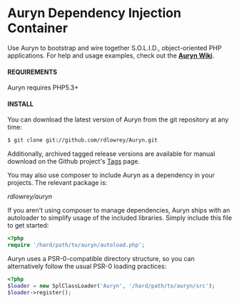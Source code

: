 # Auryn Dependency Injection Container

Use Auryn to bootstrap and wire together S.O.L.I.D., object-oriented PHP applications. For help and
usage examples, check out the [**Auryn Wiki**](https://github.com/rdlowrey/Auryn/wiki).

#### REQUIREMENTS

Auryn requires PHP5.3+

#### INSTALL

You can download the latest version of Auryn from the git repository at any time:

```bash
$ git clone git://github.com/rdlowrey/Auryn.git
```

Additionally, archived tagged release versions are available for manual download on the Github project's
[Tags](https://github.com/rdlowrey/Auryn/tags) page.

You may also use composer to include Auryn as a dependency in your projects. The relevant package is:

*rdlowrey/auryn*

If you aren't using composer to manage dependencies, Auryn ships with an autoloader to simplify 
usage of the included libraries. Simply include this file to get started:

```php
<?php
require '/hard/path/to/auryn/autoload.php';
```

Auryn uses a PSR-0-compatible directory structure, so you can alternatively follow the usual PSR-0
loading practices:

```php
<?php
$loader = new SplClassLoader('Auryn', '/hard/path/to/auryn/src');
$loader->register();
```
